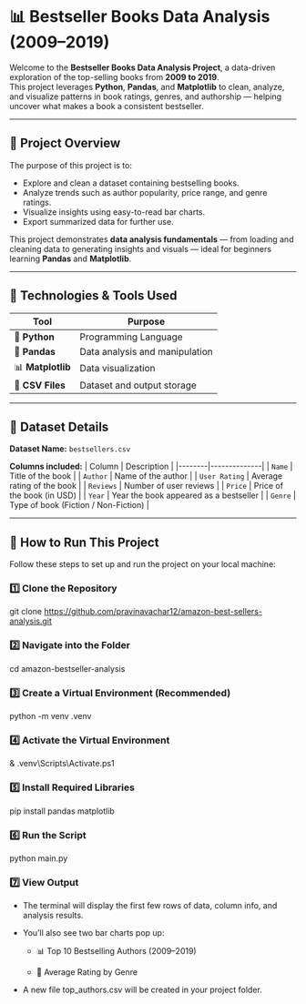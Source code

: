 # 📊 Bestseller Books Data Analysis (2009–2019)

Welcome to the **Bestseller Books Data Analysis Project**, a data-driven exploration of the top-selling books from **2009 to 2019**.  
This project leverages **Python**, **Pandas**, and **Matplotlib** to clean, analyze, and visualize patterns in book ratings, genres, and authorship — helping uncover what makes a book a consistent bestseller.

---

## 🧠 Project Overview

The purpose of this project is to:
- Explore and clean a dataset containing bestselling books.
- Analyze trends such as author popularity, price range, and genre ratings.
- Visualize insights using easy-to-read bar charts.
- Export summarized data for further use.

This project demonstrates **data analysis fundamentals** — from loading and cleaning data to generating insights and visuals — ideal for beginners learning **Pandas** and **Matplotlib**.

---

## 🧰 Technologies & Tools Used

| Tool | Purpose |
|------|----------|
| 🐍 **Python** | Programming Language |
| 📘 **Pandas** | Data analysis and manipulation |
| 📊 **Matplotlib** | Data visualization |
| 💾 **CSV Files** | Dataset and output storage |

---

## 📂 Dataset Details

**Dataset Name:** `bestsellers.csv`

**Columns included:**
| Column | Description |
|--------|--------------|
| `Name` | Title of the book |
| `Author` | Name of the author |
| `User Rating` | Average rating of the book |
| `Reviews` | Number of user reviews |
| `Price` | Price of the book (in USD) |
| `Year` | Year the book appeared as a bestseller |
| `Genre` | Type of book (Fiction / Non-Fiction) |

---

## 🚀 How to Run This Project

Follow these steps to set up and run the project on your local machine:

### 1️⃣ Clone the Repository

git clone https://github.com/pravinavachar12/amazon-best-sellers-analysis.git

### 2️⃣ Navigate into the Folder

cd amazon-bestseller-analysis

### 3️⃣ Create a Virtual Environment (Recommended)

python -m venv .venv

### 4️⃣ Activate the Virtual Environment

& .venv\Scripts\Activate.ps1

### 5️⃣ Install Required Libraries

pip install pandas matplotlib

### 6️⃣ Run the Script

python main.py

### 7️⃣ View Output

- The terminal will display the first few rows of data, column info, and analysis results.

- You’ll also see two bar charts pop up:

   - 📊 Top 10 Bestselling Authors (2009–2019)

   - 📘 Average Rating by Genre

- A new file top_authors.csv will be created in your project folder.

